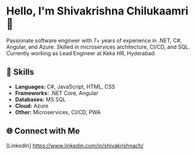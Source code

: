 # Hello, I'm Shivakrishna Chilukaamri 👋

Passionate software engineer with 7+ years of experience in .NET, C#, Angular, and Azure. Skilled in microservices architecture, CI/CD, and SQL. Currently working as Lead Engineer at Keka HR, Hyderabad.

## 🚀 Skills

- **Languages:** C#, JavaScript, HTML, CSS
- **Frameworks:** .NET Core, Angular
- **Databases:** MS SQL
- **Cloud:** Azure
- **Other:** Microservices, CI/CD, PWA

## 🌐 Connect with Me

[LinkedIn] https://www.linkedin.com/in/shivakrishnach/


